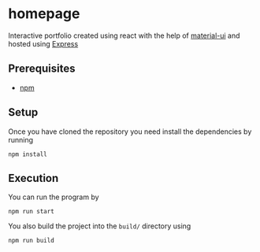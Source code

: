 # homepage
Interactive portfolio created using react with the help of [material-ui](https://material-ui.com/) and hosted using [Express](https://expressjs.com/)

## Prerequisites 
  * [npm](https://github.com/npm/cli) 

## Setup 
Once you have cloned the repository you need install the dependencies by running
```
npm install
```

## Execution
You can run the program by
```
npm run start
```
You also build the project into the `build/` directory using
```
npm run build
```